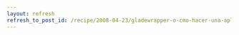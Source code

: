```yaml
---
layout: refresh
refresh_to_post_id: /recipe/2008-04-23/gladewrapper-o-cmo-hacer-una-aplicacin-gtk-con-python-en-7-lneas.html
---
```

